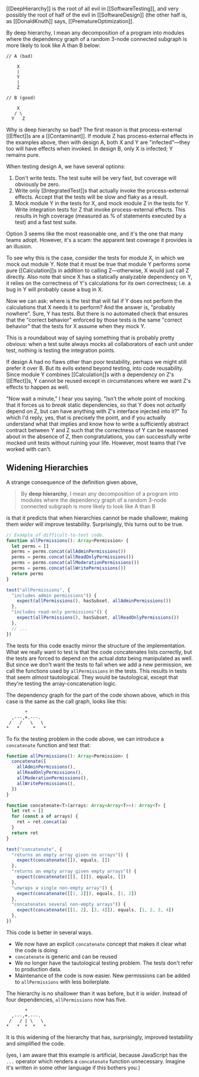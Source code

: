 [[DeepHierarchy]] is the root of all evil in [[SoftwareTesting]], and very possibly the root of half of the evil in [[SoftwareDesign]] (the other half is, as [[DonaldKnuth]] says, [[PrematureOptimization]].

By deep hierarchy, I mean any decomposition of a program into modules where the dependency graph of a random 3-node connected subgraph is more likely to look like A than B below:

```
// A (bad)

    X
    |
    Y
    |
    Z
```

```
// B (good)

    X
   / \
  Y   Z
```

Why is deep hierarchy so bad? The first reason is that process-external [[Effect]]s are a [[Contaminant]]. If module Z has process-external effects in the examples above, then with design A, both X and Y are "infected"—they too will have effects when invoked. In design B, only X is infected; Y remains pure.

When testing design A, we have several options:

1. Don't write tests. The test suite will be very fast, but coverage will obviously be zero.
2. Write only [[IntegratedTest]]s that actually invoke the process-external effects. Accept that the tests will be slow and flaky as a result.
3. Mock module Y in the tests for X, and mock module Z in the tests for Y. Write integration tests for Z that invoke process-external effects. This results in high coverage (measured as % of statements executed by a test) and a fast test suite.

Option 3 seems like the most reasonable one, and it's the one that many teams adopt. However, it's a scam: the apparent test coverage it provides is an illusion.

To see why this is the case, consider the tests for module X, in which we mock out module Y. Note that it must be true that module Y performs some pure [[Calculation]]s in addition to calling Z—otherwise, X would just call Z directly. Also note that since X has a statically analyzable dependency on Y, it relies on the correctness of Y's calculations for its own correctness; i.e. a bug in Y will probably cause a bug in X.

Now we can ask: where is the test that will fail if Y does not perform the calculations that X needs it to perform? And the answer is, "probably nowhere". Sure, Y has tests. But there is no automated check that ensures that the "correct behavior" enforced by those tests is the same "correct behavior" that the tests for X assume when they mock Y.

This is a roundabout way of saying something that is probably pretty obvious: when a test suite always mocks all collaborators of each unit under test, nothing is testing the integration points.

If design A had no flaws other than poor testability, perhaps we might still prefer it over B. But its evils extend beyond testing, into code reusability. Since module Y combines [[Calculation]]s with a dependency on Z's [[Effect]]s, Y cannot be reused except in circumstances where we want Z's effects to happen as well.

"Now wait a minute," I hear you saying. "Isn't the whole point of mocking that it forces us to _break_ static dependencies, so that Y does not _actually_ depend on Z, but can have anything with Z's interface injected into it?" To which I'd reply, yes, that is precisely the point, and if you actually understand what that implies and know how to write a sufficiently abstract contract between Y and Z such that the correctness of Y can be reasoned about in the absence of Z, then congratulations, you can successfully write mocked unit tests without ruining your life. However, most teams that I've worked with can't.

## Widening Hierarchies

A strange consequence of the definition given above,

> By **deep hierarchy**, I mean any decomposition of a program into modules where the dependency graph of a random 3-node connected subgraph is more likely to look like A than B

is that it predicts that when hierarchies cannot be made shallower, making them _wider_ will improve testability. Surprisingly, this turns out to be true.

```js
// Example of difficult-to-test code.
function allPermissions(): Array<Permission> {
  let perms = []
  perms = perms.concat(allAdminPermissions())
  perms = perms.concat(allReadOnlyPermissions())
  perms = perms.concat(allModerationPermissions())
  perms = perms.concat(allWritePermissions())
  return perms
}

test("allPermissions", {
  "includes admin permissions"() {
    expect(allPermissions(), hasSubset, allAdminPermissions())
  },
  "includes read-only permissions"() {
    expect(allPermissions(), hasSubset, allReadOnlyPermissions())
  },
  // ...
})
```

The tests for this code exactly mirror the structure of the implementation. What we really want to test is that the code concatenates lists correctly, but the tests are forced to depend on the actual _data_ being manipulated as well. But since we don't want the tests to fail when we add a new permission, we call the functions used by `allPermissions` in the tests. This results in tests that seem _almost_ tautological. They would be tautological, except that they're testing the array-concatenation logic.

The dependency graph for the part of the code shown above, which in this case is the same as the call graph, looks like this:

```
       *
  ,---,+.---.
 /   /   \   \
*   *     *   *
```

To fix the testing problem in the code above, we can introduce a `concatenate` function and test that:

```js
function allPermissions(): Array<Permission> {
  concatenate([
    allAdminPermissions(),
    allReadOnlyPermissions(),
    allModerationPermissions(),
    allWritePermissions(),
  ])
}

function concatenate<T>(arrays: Array<Array<T>>): Array<T> {
  let ret = []
  for (const a of arrays) {
    ret = ret.concat(a)
  }
  return ret
}

test("concatenate", {
  "returns an empty array given no arrays"() {
    expect(concatenate([]), equals, [])
  },
  "returns an empty array given empty arrays"() {
    expect(concatenate([[], []]), equals, [])
  },
  "unwraps a single non-empty array"() {
    expect(concatenate([[1, 2]]), equals, [1, 2])
  },
  "concatenates several non-empty arrays"() {
    expect(concatenate([[1, 2], [3, 4]]), equals, [1, 2, 3, 4])
  },
})
```

This code is better in several ways.

- We now have an explicit `concatenate` concept that makes it clear what the code is doing
- `concatenate` is generic and can be reused
- We no longer have the tautological testing problem. The tests don't refer to production data.
- Maintenance of the code is now easier. New permissions can be added to `allPermissions` with less boilerplate.

The hierarchy is no shallower than it was before, but it is _wider_. Instead of four dependencies, `allPermissions` now has five.

```
       *
  ,---,+.---.
 /   / | \   \
*   *  *  *   *
```

It is this widening of the hierarchy that has, surprisingly, improved testability and simplified the code.

(yes, I am aware that this example is artificial, because JavaScript has the `...` operator which renders a `concatenate` function unnecessary. Imagine it's written in some other language if this bothers you.)